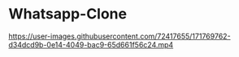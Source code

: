 # Whatsapp-Clone

https://user-images.githubusercontent.com/72417655/171769762-d34dcd9b-0e14-4049-bac9-65d661f56c24.mp4

